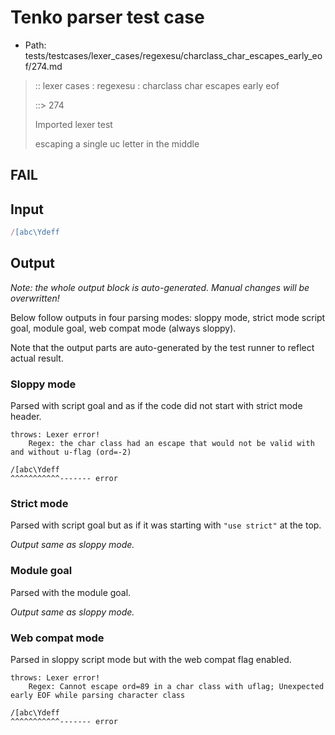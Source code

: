 # Tenko parser test case

- Path: tests/testcases/lexer_cases/regexesu/charclass_char_escapes_early_eof/274.md

> :: lexer cases : regexesu : charclass char escapes early eof
>
> ::> 274
>
> Imported lexer test
>
> escaping a single uc letter in the middle

## FAIL

## Input

`````js
/[abc\Ydeff
`````

## Output

_Note: the whole output block is auto-generated. Manual changes will be overwritten!_

Below follow outputs in four parsing modes: sloppy mode, strict mode script goal, module goal, web compat mode (always sloppy).

Note that the output parts are auto-generated by the test runner to reflect actual result.

### Sloppy mode

Parsed with script goal and as if the code did not start with strict mode header.

`````
throws: Lexer error!
    Regex: the char class had an escape that would not be valid with and without u-flag (ord=-2)

/[abc\Ydeff
^^^^^^^^^^^------- error
`````

### Strict mode

Parsed with script goal but as if it was starting with `"use strict"` at the top.

_Output same as sloppy mode._

### Module goal

Parsed with the module goal.

_Output same as sloppy mode._

### Web compat mode

Parsed in sloppy script mode but with the web compat flag enabled.

`````
throws: Lexer error!
    Regex: Cannot escape ord=89 in a char class with uflag; Unexpected early EOF while parsing character class

/[abc\Ydeff
^^^^^^^^^^^------- error
`````

